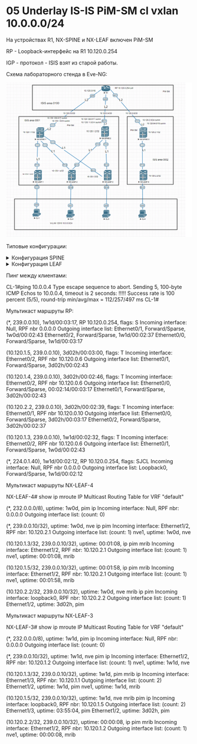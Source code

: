 # 05 Underlay IS-IS PiM-SM cl vxlan 10.0.0.0/24

На устройствах R1, NX-SPINE и NX-LEAF включен PiM-SM

RP - Loopback-интерфейс на R1 10.120.0.254

IGP - протокол - ISIS взят из старой работы.

Cхема лабораторного стенда в Eve-NG:

![](PIM-SM-VxLAN.png)


Типовые конфигурации:

<details>
  <summary>Конфигурация SPINE</summary>
<pre><code>
# Features

feature pim
feature isis

# PiM-SM

ip pim rp-address 10.120.0.254 group-list 224.0.0.0/4
ip pim ssm range 232.0.0.0/8

#Loopback-интерфейс

interface loopback0
  ip address 10.120.1.1/32
  ip pim sparse-mode

#Интерфейс к R1

interface Ethernet1/1
  no switchport
  ip address 10.120.0.2/30
  isis network point-to-point
  isis circuit-type level-2
  ip router isis 1
  ip pim sparse-mode
  no shutdown

#Интерфейс к LEAF

interface Ethernet1/2
  no switchport
  mtu 9216
  medium p2p
  ip unnumbered loopback0
  no isis hello-padding always
  isis network point-to-point
  isis circuit-type level-1
  ip router isis 1
  ip pim sparse-mode
  no shutdown

#Настройка ISIS  

router isis 1
  net 49.0001.0101.2000.1001.00
  metric-style transition
  address-family ipv4 unicast
    distribute level-1 into level-2 all
    summary-address 10.120.1.0/24 level-2
    summary-address 10.120.128.0/17 level-2
    router-id loopback0
    advertise interface loopback0 level-1
</code></pre>
</details>


<details>
  <summary>Конфигурация LEAF</summary>
<pre><code>
# Features

feature pim
feature isis
feature vn-segment-vlan-based
feature nv overlay

# PiM-SM

ip pim rp-address 10.120.0.254 group-list 224.0.0.0/4
ip pim ssm range 232.0.0.0/8

#VLAN к клиенту

vlan 1,10
vlan 10
  vn-segment 12010
  
#VxLAN

interface nve1
  no shutdown
  source-interface loopback0
  member vni 12010 mcast-group 239.0.0.10


#Loopback-интерфейс

interface loopback0
  ip address 10.120.1.4/32
  ip pim sparse-mode

#Интерфейс к клиентам

interface Ethernet1/3
  switchport access vlan 10

#Интерфейс к SPINE

interface Ethernet1/2
  no switchport
  mtu 9216
  medium p2p
  ip unnumbered loopback0
  no isis hello-padding always
  ip router isis 1
  ip pim sparse-mode
  no shutdown

#Настройка ISIS

router isis 1
  net 49.0001.0101.2000.1004.00
  is-type level-1
  metric-style transition
  address-family ipv4 unicast
	router-id loopback0
    advertise interface loopback0 level-1
</code></pre>
</details>

Пинг между клиентами:

CL-1#ping 10.0.0.4
Type escape sequence to abort.
Sending 5, 100-byte ICMP Echos to 10.0.0.4, timeout is 2 seconds:
!!!!!
Success rate is 100 percent (5/5), round-trip min/avg/max = 112/257/497 ms
CL-1#

Мультикаст маршруты RP:

(*, 239.0.0.10), 1w1d/00:03:17, RP 10.120.0.254, flags: S
  Incoming interface: Null, RPF nbr 0.0.0.0
  Outgoing interface list:
    Ethernet0/1, Forward/Sparse, 1w0d/00:02:43
    Ethernet0/2, Forward/Sparse, 1w1d/00:02:37
    Ethernet0/0, Forward/Sparse, 1w1d/00:03:17

(10.120.1.5, 239.0.0.10), 3d02h/00:03:00, flags: T
  Incoming interface: Ethernet0/2, RPF nbr 10.120.0.6
  Outgoing interface list:
    Ethernet0/1, Forward/Sparse, 3d02h/00:02:43

(10.120.1.4, 239.0.0.10), 3d02h/00:02:46, flags: T
  Incoming interface: Ethernet0/2, RPF nbr 10.120.0.6
  Outgoing interface list:
    Ethernet0/0, Forward/Sparse, 00:02:14/00:03:17
    Ethernet0/1, Forward/Sparse, 3d02h/00:02:43

(10.120.2.2, 239.0.0.10), 3d02h/00:02:39, flags: T
  Incoming interface: Ethernet0/1, RPF nbr 10.120.0.10
  Outgoing interface list:
    Ethernet0/0, Forward/Sparse, 3d02h/00:03:17
    Ethernet0/2, Forward/Sparse, 3d02h/00:02:37

(10.120.1.3, 239.0.0.10), 1w1d/00:02:32, flags: T
  Incoming interface: Ethernet0/2, RPF nbr 10.120.0.6
  Outgoing interface list:
    Ethernet0/1, Forward/Sparse, 1w0d/00:02:43

(*, 224.0.1.40), 1w1d/00:02:12, RP 10.120.0.254, flags: SJCL
  Incoming interface: Null, RPF nbr 0.0.0.0
  Outgoing interface list:
    Loopback0, Forward/Sparse, 1w1d/00:02:12

Мультикаст маршруты NX-LEAF-4

NX-LEAF-4# show ip mroute
IP Multicast Routing Table for VRF "default"

(*, 232.0.0.0/8), uptime: 1w0d, pim ip
  Incoming interface: Null, RPF nbr: 0.0.0.0
  Outgoing interface list: (count: 0)


(*, 239.0.0.10/32), uptime: 1w0d, nve ip pim
  Incoming interface: Ethernet1/2, RPF nbr: 10.120.2.1
  Outgoing interface list: (count: 1)
    nve1, uptime: 1w0d, nve


(10.120.1.3/32, 239.0.0.10/32), uptime: 00:01:08, ip pim mrib
  Incoming interface: Ethernet1/2, RPF nbr: 10.120.2.1
  Outgoing interface list: (count: 1)
    nve1, uptime: 00:01:08, mrib


(10.120.1.5/32, 239.0.0.10/32), uptime: 00:01:58, ip pim mrib
  Incoming interface: Ethernet1/2, RPF nbr: 10.120.2.1
  Outgoing interface list: (count: 1)
    nve1, uptime: 00:01:58, mrib


(10.120.2.2/32, 239.0.0.10/32), uptime: 1w0d, nve mrib ip pim
  Incoming interface: loopback0, RPF nbr: 10.120.2.2
  Outgoing interface list: (count: 1)
    Ethernet1/2, uptime: 3d02h, pim

Мультикаст маршруты NX-LEAF-3

NX-LEAF-3# show ip mroute
IP Multicast Routing Table for VRF "default"

(*, 232.0.0.0/8), uptime: 1w1d, pim ip
  Incoming interface: Null, RPF nbr: 0.0.0.0
  Outgoing interface list: (count: 0)


(*, 239.0.0.10/32), uptime: 1w1d, nve pim ip
  Incoming interface: Ethernet1/2, RPF nbr: 10.120.1.2
  Outgoing interface list: (count: 1)
    nve1, uptime: 1w1d, nve


(10.120.1.3/32, 239.0.0.10/32), uptime: 1w1d, pim mrib ip
  Incoming interface: Ethernet1/3, RPF nbr: 10.120.1.1
  Outgoing interface list: (count: 2)
    Ethernet1/2, uptime: 1w1d, pim
    nve1, uptime: 1w1d, mrib


(10.120.1.5/32, 239.0.0.10/32), uptime: 1w1d, nve mrib pim ip
  Incoming interface: loopback0, RPF nbr: 10.120.1.5
  Outgoing interface list: (count: 2)
    Ethernet1/3, uptime: 03:55:04, pim
    Ethernet1/2, uptime: 3d02h, pim


(10.120.2.2/32, 239.0.0.10/32), uptime: 00:00:08, ip pim mrib
  Incoming interface: Ethernet1/2, RPF nbr: 10.120.1.2
  Outgoing interface list: (count: 1)
    nve1, uptime: 00:00:08, mrib



